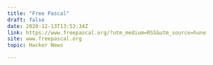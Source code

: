 ```yaml
---
title: "Free Pascal"
draft: false
date: 2020-12-13T13:53:34Z
link: https://www.freepascal.org/?utm_medium=RSS&utm_source=hune
site: www.freepascal.org
topic: Hacker News  

---
```

